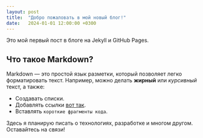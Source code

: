 ```yaml
---
layout: post
title:  "Добро пожаловать в мой новый блог!"
date:   2024-01-01 12:00:00 +0300
---
```


Это мой первый пост в блоге на Jekyll и GitHub Pages.

## Что такое Markdown?

Markdown — это простой язык разметки, который позволяет легко форматировать текст. Например, можно делать **жирный** или *курсивный* текст, а также:

*   Создавать списки.
*   Добавлять ссылки [вот так](https://github.com).
*   Вставлять `короткие фрагменты кода`.

Здесь я планирую писать о технологиях, разработке и многом другом. Оставайтесь на связи!
